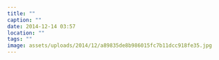 ```yaml
---
title: ""
caption: ""
date: 2014-12-14 03:57
location: ""
tags: ""
image: assets/uploads/2014/12/a89835de8b986015fc7b11dcc918fe35.jpg
---
```


